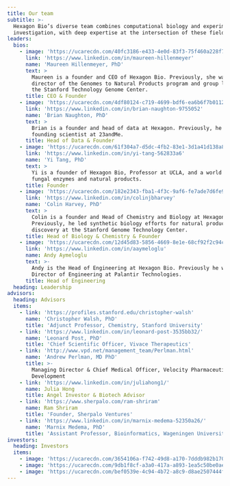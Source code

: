 ```yaml
---
title: Our team
subtitle: >-
  Hexagon Bio’s diverse team combines computational biology and experimental
  investigation, with deep expertise at the intersection of these fields.
leaders:
  bios:
    - image: 'https://ucarecdn.com/40fc3186-e433-4e0d-83f3-75f460a228f7/'
      link: 'https://www.linkedin.com/in/maureen-hillenmeyer'
      name: 'Maureen Hillenmeyer, PhD'
      text: >
        Maureen is a founder and CEO of Hexagon Bio. Previously, she was
        director of the Genomes to Natural Products program and group leader at
        the Stanford Technology Genome Center.
      title: CEO & Founder
    - image: 'https://ucarecdn.com/4df80124-c719-4699-bdf6-ea6b6f7b0112/'
      link: 'https://www.linkedin.com/in/brian-naughton-9755052'
      name: 'Brian Naughton, PhD'
      text: >
        Brian is a founder and head of data at Hexagon. Previously, he was
        founding scientist at 23andMe.
      title: Head of Data & Founder
    - image: 'https://ucarecdn.com/61f304a7-d5dc-4fb2-83e1-3d1a41d138a8/'
      link: 'https://www.linkedin.com/in/yi-tang-562833a6'
      name: 'Yi Tang, PhD'
      text: >
        Yi is a founder of Hexagon Bio, Professor at UCLA, and a world expert on
        fungal enzymes and natural products.
      title: Founder
    - image: 'https://ucarecdn.com/182e2343-fba1-4f3c-9af6-fe7ade7d6fe9/'
      link: 'https://www.linkedin.com/in/colinjbharvey'
      name: 'Colin Harvey, PhD'
      text: >
        Colin is a founder and Head of Chemistry and Biology at Hexagon Bio.
        Previously, he led synthetic biology efforts for natural product
        discovery at the Stanford Genome Technology Center.
      title: Head of Biology & Chemistry & Founder
    - image: 'https://ucarecdn.com/12d45d83-5856-4669-8e1e-68cf92f2c94c/'
      link: 'https://www.linkedin.com/in/aaymeloglu'
      name: Andy Aymeloglu
      text: >-
        Andy is the Head of Engineering at Hexagon Bio. Previously he was
        Director of Engineering at Palantir Technologies.
      title: Head of Engineering
  heading: Leadership
advisors:
  heading: Advisors
  items:
    - link: 'https://profiles.stanford.edu/christopher-walsh'
      name: 'Christopher Walsh, PhD'
      title: 'Adjunct Professor, Chemistry, Stanford University'
    - link: 'https://www.linkedin.com/in/leonard-post-3535bb32/'
      name: 'Leonard Post, PhD'
      title: 'Chief Scientific Officer, Vivace Therapeutics'
    - link: 'http://www.vpd.net/management_team/Perlman.html'
      name: 'Andrew Perlman, MD PhD'
      title: >-
        Managing Director & Chief Medical Officer, Velocity Pharmaceutical
        Development
    - link: 'https://www.linkedin.com/in/juliahong1/'
      name: Julia Hong
      title: Angel Investor & Biotech Advisor
    - link: 'https://www.sherpalo.com/ram-shriram'
      name: Ram Shriram
      title: 'Founder, Sherpalo Ventures'
    - link: 'https://www.linkedin.com/in/marnix-medema-52350a26/'
      name: 'Marnix Medema, PhD'
      title: 'Assistant Professor, Bioinformatics, Wageningen University'
investors:
  heading: Investors
  items:
    - image: 'https://ucarecdn.com/3654106a-f742-49d8-a170-7dddb982b170/'
    - image: 'https://ucarecdn.com/9db1f8cf-a3a0-417a-a893-1ea5c50be0ae/'
    - image: 'https://ucarecdn.com/bef0539e-4c94-4b72-a8c9-d8ae2507444f/'
---
```


